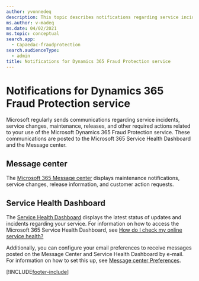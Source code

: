 ```yaml
---
author: yvonnedeq
description: This topic describes notifications regarding service incidents and other required actions related to the use of Microsoft Dynamics 365 Fraud Protection service.
ms.author: v-madeq
ms.date: 04/02/2021
ms.topic: conceptual
search.app: 
  - Capaedac-fraudprotection
search.audienceType:
  - admin
title: Notifications for Dynamics 365 Fraud Protection service
---
```


# Notifications for Dynamics 365 Fraud Protection service

Microsoft regularly sends communications regarding service incidents, service changes, maintenance, releases, and other required actions related to your use of the Microsoft Dynamics 365 Fraud Protection  service. These communications are posted to the Microsoft 365 Service Health Dashboard and the Message center.

## Message center

The [Microsoft 365 Message center](/office365/admin/manage/message-center?preserve-view=true&view=o365-worldwide) displays maintenance notifications, service changes, release information, and customer action requests.

## Service Health Dashboard

The [Service Health Dashboard](/office365/enterprise/view-service-health) displays the latest status of updates and incidents regarding your service. For information on how to access the Microsoft 365 Service Health Dashboard, see [How do I check my online service health?](/power-platform/admin/check-online-service-health)

Additionally, you can configure your email preferences to receive messages posted on the Message Center and Service Health Dashboard by e-mail. For information on how to set this up, see [Message center Preferences](/microsoft-365/admin/manage/message-center?preserve-view=true&view=o365-worldwide#preferences).



[!INCLUDE[footer-include](includes/footer-banner.md)]
